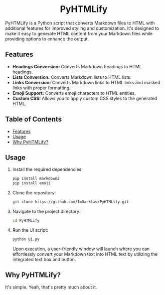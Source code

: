 <div align="center">

# PyHTMLify

</div>

PyHTMLify is a Python script that converts Markdown files to HTML with additional features for improved styling and customization. It's designed to make it easy to generate HTML content from your Markdown files while providing options to enhance the output.

## Features

- **Headings Conversion:** Converts Markdown headings to HTML headings.
- **Lists Conversion:** Converts Markdown lists to HTML lists.
- **Links Conversion:** Converts Markdown links to HTML links and masked links with proper formatting.
- **Emoji Support:** Converts emoji characters to HTML entities.
- **Custom CSS:** Allows you to apply custom CSS styles to the generated HTML.

## Table of Contents

- [Features](#features)
- [Usage](#usage)
- [Why PyHTMLify?](#why-pyhtmlify)

## Usage

1. Install the required dependencies:
    ```bash
    pip install markdown2
    pip install emoji
    ```

2. Clone the repository:
    ```bash
    git clone https://github.com/ImDarkLaw/PyHTMLify.git
    ```

3. Navigate to the project directory:
    ```bash
    cd PyHTMLify
    ```

4. Run the UI script:
    ```bash
    python ui.py
    ```

   Upon execution, a user-friendly window will launch where you can effortlessly convert your Markdown text into HTML text by utilizing the integrated text box and button.

## Why PyHTMLify?

It's simple. Yeah, that's pretty much about it.